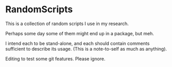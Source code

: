 # RandomScripts

This is a collection of random scripts I use in my research.

Perhaps some day some of them might end up in a package, but meh.

I intend each to be stand-alone, and each should contain comments sufficient to describe its usage. (This is a note-to-self as much as anything).

Editing to test some git features. Please ignore.